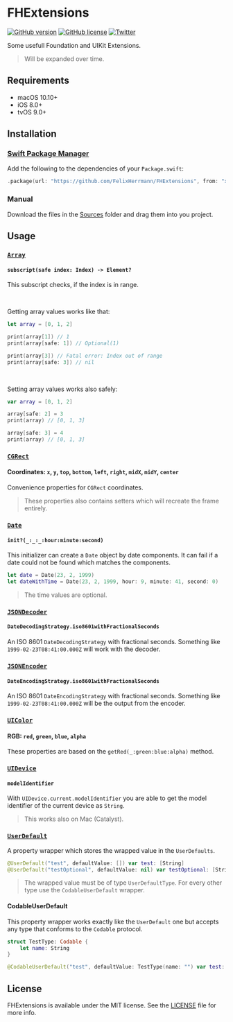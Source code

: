 # FHExtensions

<p align="left">
<a href="https://github.com/FelixHerrmann/FHExtensions/releases"><img alt="GitHub version" src="https://img.shields.io/github/v/release/FelixHerrmann/FHExtensions"></a>
<a href="https://github.com/FelixHerrmann/FHExtensions/blob/master/LICENSE"><img alt="GitHub license" src="https://img.shields.io/github/license/FelixHerrmann/FHExtensions"></a>
<a href="https://twitter.com/intent/tweet?text=Wow:&url=https%3A%2F%2Fgithub.com%2FFelixHerrmann%2FFHExtensions"><img alt="Twitter" src="https://img.shields.io/twitter/url?style=social&url=https%3A%2F%2Fgithub.com%2FFelixHerrmann%2FFHExtensions"></a>
</p>

Some usefull Foundation and UIKit Extensions.

>Will be expanded over time.

## Requirements
- macOS 10.10+
- iOS 8.0+
- tvOS 9.0+

## Installation

### [Swift Package Manager](https://swift.org/package-manager/)

Add the following to the dependencies of your `Package.swift`:

```swift
.package(url: "https://github.com/FelixHerrmann/FHExtensions", from: "x.x.x")
```

### Manual

Download the files in the [Sources](https://github.com/FelixHerrmann/FHExtensions/tree/master/Sources) folder and drag them into you project.

## Usage

### [`Array`](https://github.com/FelixHerrmann/FHExtensions/blob/master/Sources/FHExtensions/Array.swift)

#### `subscript(safe index: Index) -> Element?`

This subscript checks, if the index is in range. 

<br>

Getting array values works like that:

```swift
let array = [0, 1, 2]

print(array[1]) // 1
print(array[safe: 1]) // Optional(1)

print(array[3]) // Fatal error: Index out of range
print(array[safe: 3]) // nil
```

<br>

Setting array values works also safely:

```swift
var array = [0, 1, 2]

array[safe: 2] = 3
print(array) // [0, 1, 3]

array[safe: 3] = 4
print(array) // [0, 1, 3]
```

### [`CGRect`](https://github.com/FelixHerrmann/FHExtensions/blob/master/Sources/FHExtensions/CGRect.swift)

#### Coordinates: `x`, `y`, `top`, `bottom`, `left`, `right`, `midX`, `midY`, `center`

Convenience properties for `CGRect` coordinates.

>These properties also contains setters which will recreate the frame entirely.

### [`Date`](https://github.com/FelixHerrmann/FHExtensions/blob/master/Sources/FHExtensions/Date.swift)

#### `init?(_:_:_:hour:minute:second)`

This initializer can create a `Date` object by date components. It can fail if a date could not be found which matches the components.

```swift
let date = Date(23, 2, 1999)
let dateWithTime = Date(23, 2, 1999, hour: 9, minute: 41, second: 0)
```

>The time values are optional.


### [`JSONDecoder`](https://github.com/FelixHerrmann/FHExtensions/blob/master/Sources/FHExtensions/JSONDecoder.swift)

#### `DateDecodingStrategy.iso8601withFractionalSeconds`

An ISO 8601 `DateDecodingStrategy` with fractional seconds.
Something like `1999-02-23T08:41:00.000Z` will work with the decoder.

### [`JSONEncoder`](https://github.com/FelixHerrmann/FHExtensions/blob/master/Sources/FHExtensions/JSONEncoder.swift)

#### `DateEncodingStrategy.iso8601withFractionalSeconds`

An ISO 8601 `DateEncodingStrategy` with fractional seconds.
Something like `1999-02-23T08:41:00.000Z` will be the output from the encoder.

### [`UIColor`](https://github.com/FelixHerrmann/FHExtensions/blob/master/Sources/FHExtensions/UIColor.swift)

#### RGB: `red`, `green`, `blue`, `alpha`

These properties are based on the `getRed(_:green:blue:alpha)` method.

### [`UIDevice`](https://github.com/FelixHerrmann/FHExtensions/blob/master/Sources/FHExtensions/UIDevice.swift)

#### `modelIdentifier`

With `UIDevice.current.modelIdentifier` you are able to get the model identifier of the current device as `String`.

>This works also on Mac (Catalyst).

### [`UserDefault`](https://github.com/FelixHerrmann/FHExtensions/blob/master/Sources/FHExtensions/UserDefault.swift)

A property wrapper which stores the wrapped value in the `UserDefaults`.

```swift
@UserDefault("test", defaultValue: []) var test: [String]
@UserDefault("testOptional", defaultValue: nil) var testOptional: [String]?
```

> The wrapped value must be of type `UserDefaultType`.
For every other type use the `CodableUserDefault` wrapper.

#### CodableUserDefault

This property wrapper works exactly like the `UserDefault` one but accepts any type that conforms to the `Codable` protocol.

```swift
struct TestType: Codable {
    let name: String
}

@CodableUserDefault("test", defaultValue: TestType(name: "") var test: TestType
```

## License

FHExtensions is available under the MIT license. See the [LICENSE](https://github.com/FelixHerrmann/FHExtensions/blob/master/LICENSE) file for more info.
